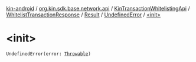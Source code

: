 [kin-android](../../../../../index.md) / [org.kin.sdk.base.network.api](../../../../index.md) / [KinTransactionWhitelistingApi](../../../index.md) / [WhitelistTransactionResponse](../../index.md) / [Result](../index.md) / [UndefinedError](index.md) / [&lt;init&gt;](./-init-.md)

# &lt;init&gt;

`UndefinedError(error: `[`Throwable`](https://kotlinlang.org/api/latest/jvm/stdlib/kotlin/-throwable/index.html)`)`